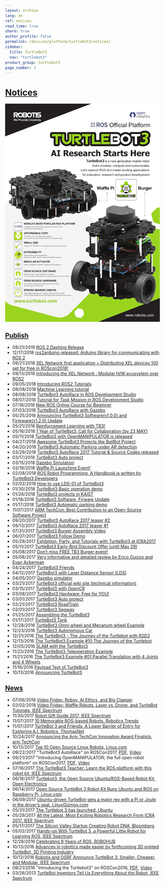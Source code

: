 ```yaml
---
layout: archive
lang: en
ref: notices
read_time: true
share: true
author_profile: false
permalink: /docs/en/platform/turtlebot3/notices/
sidebar:
  title: TurtleBot3
  nav: "turtlebot3"
product_group: turtlebot3
page_number: 2
---
```


<div style="counter-reset: h1 1"></div>

# [Notices](#notices)

![](/assets/images/platform/turtlebot3/overview/turtlebot3_flyer_front_ver1806.png)

## [Publish](#publish)
  - 08/21/2019 [ROS 2 Dashing Release](https://discourse.ros.org/t/tb3-ros-2-dashing-release/10364)
  - 12/17/2018 [ros2arduino released: Arduino library for communicating with ROS 2](https://discourse.ros.org/t/ros2arduino-0-0-1-released-arduino-library-for-communicating-with-ros2-dds/7147)
  - 09/21/2018 [XEL Network first application + Distributing XEL devices 100 set for free in ROScon2018!](https://discourse.ros.org/t/xel-network-first-application-distributing-xel-devices-100-set-for-free-in-roscon2018/6115)
  - 09/13/2018 [Introducing the XEL Network : Modular H/W ecosystem over ROS2](https://discourse.ros.org/t/introducing-the-xel-network-modular-h-w-ecosystem-over-ros2/6050)
  - 09/05/2018 [Introducing ROS2 Tutorials](https://discourse.ros.org/t/tb3-introducing-ros2-tutorials/5959)
  - 08/08/2018 [Machine Learning tutorial](https://discourse.ros.org/t/tb3-machine-learning-tutorial/5659)
  - 08/08/2018 [TurtleBot3 AutoRace in ROS Development Studio](https://discourse.ros.org/t/tb3-turtlebot3-autorace-in-ros-development-studio/5660)
  - 08/07/2018 [Tutorial for Task Mission in ROS Development Studio](https://discourse.ros.org/t/tb3-tutorial-for-task-mission-in-ros-development-studio/5651)
  - 07/18/2018 [New ROS Online Course for Beginner](https://discourse.ros.org/t/new-ros-online-course-for-beginner/5320)
  - 07/03/2018 [TurtleBot3 AutoRace with Gazebo](https://discourse.ros.org/t/tb3-turtlebot3-autorace-with-gazebo/5261)
  - 05/25/2018 [Announcing TurtleBot3 Software(v1.0.0) and Firmware(v1.2.0) Update](https://discourse.ros.org/t/announcing-turtlebot3-software-v1-0-0-and-firmware-v1-2-0-update/4888)
  - 05/21/2018 [Reinforcement Learning with TB3!](https://discourse.ros.org/t/tb3-reinforcement-learning-with-tb3/4842)
  - 05/16/2018 [1 Year of TurtleBot3: Call for Collaboration (by 23 MAY)](https://discourse.ros.org/t/1-year-of-turtlebot3-call-for-collaboration-by-23-may/4792)
  - 05/11/2018 [TurtleBot3 with OpenMANIPULATOR is released](https://discourse.ros.org/t/turtlebot3-with-openmanipulator-is-released/4747)
  - 04/27/2018 [Awesome TurtleBot3 Projects like BallBot Project](https://discourse.ros.org/t/awesome-turtlebot3-projects-like-ballbot-project/4629)
  - 04/20/2018 [TurtleBot3 Automatic Parking under AR detection](https://discourse.ros.org/t/tb3-turtlebot3-automatic-parking-under-ar-detection/4476)
  - 03/29/2018 [TurtleBot3 AutoRace 2017 Tutorial & Source Codes released](https://discourse.ros.org/t/tb3-turtlebot3-autorace-2017-tutorial-source-codes-released/4339)
  - 03/17/2018 [TurtleBot3 Auto project](https://discourse.ros.org/t/tb3-turtlebot3-auto-project/1402)
  - 03/15/2018 [Gazebo Simulation](https://discourse.ros.org/t/tb3-gazebo-simulation/4207)
  - 02/19/2018 [Waffle Pi Launching Event!](https://discourse.ros.org/t/tb3-waffle-pi-launching-event/4005)
  - 02/08/2018 [ROS Robot Programming, A Handbook is written by TurtleBot3 Developers](http://community.robotsource.org/t/download-the-ros-robot-programming-book-for-free/51/)
  - 02/02/2018 [How to use LDS-01 of TurtleBot3](https://discourse.ros.org/t/tb3-how-to-use-lds-01-of-turtlebot3/3862)
  - 01/30/2018 [TurtleBot3 Basic operation demo](https://discourse.ros.org/t/tb3-turtlebot3-basic-operation-demo/3840)
  - 01/26/2018 [TurtleBot3 projects in KAIST](https://discourse.ros.org/t/turtlebot3-projects-in-kaist/3794)
  - 01/18/2018 [TurtleBot3 Software, Firware Update](https://discourse.ros.org/t/turtlebot3-software-and-firmware-update-and-waffle-pi/3729)
  - 01/17/2018 [TurtleBot3 Automatic parking demo](https://discourse.ros.org/t/tb3-turtlebot3-automatic-parking-demo/3720)
  - 11/07/2017 [ARM TechCon: Best Contribution to an Open-Source Software Project](https://discourse.ros.org/t/arm-techcon-best-contribution-to-an-open-source-software-project/3129)
  - 09/20/2017 [TurtleBot3 AutoRace 2017 teaser #2](https://discourse.ros.org/t/tb3-turtlebot3-autorace-2017-teaser-2/2701)
  - 09/13/2017 [TurtleBot3 AutoRace 2017 teaser #1](https://discourse.ros.org/t/tb3-turtlebot3-autorace-2017-teaser-1/2626)
  - 07/31/2017 [TurtleBot3 Burger Assembly Video](https://discourse.ros.org/t/tb3-turtlebot3-burger-assembly-video/2340)
  - 06/07/2017 [TurtleBot3 Follow Demo](https://discourse.ros.org/t/tb3-turtlebot3-follow-demo/1897)
  - 05/29/2017 [Exhibition, Party, and Tutorials with TurtleBot3 at ICRA2017](https://discourse.ros.org/t/tb3-exhibition-party-and-tutorials-with-turtlebot3-at-icra2017/1878)
  - 05/11/2017 [TurtleBot3 Early-Bird Discount Offer (until May 29)](https://discourse.ros.org/t/tb3-turtlebot3-early-bird-discount-offer-until-may-29/1830)
  - 05/08/2017 [Don’t miss FREE TB3 Burger event!](https://discourse.ros.org/t/tb3-dont-miss-free-tb3-burger-event/1809)
  - 05/08/2017 [Very informative and detailed review by Erico Guizzo and Evan Ackerman](https://discourse.ros.org/t/tb3-very-informative-and-detailed-review-by-erico-guizzo-and-evan-ackerman/1808)
  - 04/24/2017 [TurtleBot3 Friends](https://discourse.ros.org/t/tb3-turtlebot3-friends/1717)
  - 04/12/2017 [TurtleBot3 with Laser Distance Sensor (LDS)](https://discourse.ros.org/t/tb3-turtlebot3-with-laser-distance-sensor-lds/1644)
  - 04/05/2017 [Gazebo simulator](https://discourse.ros.org/t/tb3-gazebo-simulator/1608)
  - 03/21/2017 [TurtleBot3 official wiki site (technical information)](https://discourse.ros.org/t/tb3-turtlebot3-official-wiki-site-technical-information/1536)
  - 03/15/2017 [TurtleBot3 with OpenCR](https://discourse.ros.org/t/tb3-turtlebot3-with-opencr/1488)
  - 03/08/2017 [TurtleBot3 Hardware: Free for YOU!](https://discourse.ros.org/t/tb3-turtlebot3-hardware-free-for-you/1444)
  - 03/01/2017 [TurtleBot3 Auto project](https://discourse.ros.org/t/tb3-turtlebot3-auto-project/1402)
  - 02/21/2017 [TurtleBot3 RoadTrain](https://discourse.ros.org/t/tb3-turtlebot3-roadtrain/1364)
  - 02/01/2017 [TurtleBot3 Segway](https://discourse.ros.org/t/tb3-turtlebot3-segway/1247)
  - 01/25/2017 [Assembling the TurtleBot3](https://discourse.ros.org/t/tb3-assembling-the-turtlebot3/1208)
  - 01/17/2017 [TurtleBot3 Tank](https://discourse.ros.org/t/tb3-turtlebot3-tank/1169)
  - 12/28/2016 [TurtleBot3 Omni wheel and Mecanum wheel Example](https://discourse.ros.org/t/tb3-turtlebot3-omni-wheel-and-mecanum-wheel-example/1028)
  - 12/23/2016 [TurtleBot3 Autonomous Car](https://discourse.ros.org/t/tb3-turtlebot3-autonomous-car/1011)
  - 12/21/2016 [The TurtleBot3 - The Journey of the Turtlebot with R2D2](https://discourse.ros.org/t/tb3-the-turtlebot3-the-journey-of-the-turtlebot-with-r2d2/998)
  - 12/13/2016 [The TurtleBot3 Example #10 The Journey of the Turtlebot](https://discourse.ros.org/t/tb3-the-turtlebot3-example-10-the-journey-of-the-turtlebot/965)
  - 12/05/2016 [SLAM with the TurtleBot3](https://discourse.ros.org/t/tb3-slam-with-the-turtlebot3/927)
  - 11/23/2016 [The TurtleBot3 Teleoperation Example](https://discourse.ros.org/t/tb3-the-turtlebot3-teleoperation-example/865)
  - 11/21/2016 [The TurtleBot3 Example #01 Parallel Translation with 4 Joints and 4 Wheels](https://discourse.ros.org/t/tb3-the-turtlebot3-example-01-parallel-translation-with-4-joints-and-4-wheels/838)
  - 11/16/2016 [Payload Test of TurtleBot3](https://discourse.ros.org/t/tb3-payload-test-of-turtlebot3/827)
  - 10/13/2016 [Announcing TurtleBot3](https://discourse.ros.org/t/announcing-turtlebot3/623)

## [News](#news)
  - 07/06/2018 [Video Friday: Roboy, AI Ethics, and Big Clapper](https://spectrum.ieee.org/automaton/robotics/robotics-hardware/video-friday-roboy-ai-ethics-big-clapper)
  - 02/02/2018 [Video Friday: Waffle Robots, Laser vs. Drone, and TurtleBot Tutorials, IEEE Spectrum](https://spectrum.ieee.org/automaton/robotics/robotics-hardware/video-friday-waffle-robots-laser-vs-drone-turtlebot-tutorials)
  - 11/30/2017 [Robot Gift Guide 2017, IEEE Spectrum](https://spectrum.ieee.org/automaton/robotics/home-robots/robot-gift-guide-2017)
  - 11/07/2017 [10 Memorable ROS-based Robots, Robotics Trends](http://roboticstrends.com/article/10_memorable_ros_based_robots)
  - 11/07/2017 [TurtleBot 3 and Friends: A Lower Barrier of Entry for Exploring A.I. Robotics, ThomasNet](https://news.thomasnet.com/fullstory/40007572)
  - 10/24/2017 [Announcing the Arm TechCon Innovation Award Finalists, arm TechCon](http://www.armtechcon.com/announcing-the-arm-techcon-innovation-award-finalists/)
  - 10/13/2017 [Top 10 Open Source Linux Robots, Linux.com](https://www.linux.com/blog/2017/10/top-10-open-source-linux-robots)
  - 09/22/2017 "TurtleBot3 AutoRace" on ROSCon2017, [PDF](https://roscon.ros.org/2017/presentations/ROSCon%202017%20Lightning%20211.pdf), [Video](https://vimeo.com/236177042#t=1760s)
  - 09/21/2017 "Introducing OpenMANIPULATOR; the full open robot platform" on ROSCon2017, [PDF](https://roscon.ros.org/2017/presentations/ROSCon%202017%20OpenManipulator.pdf), [Video](https://vimeo.com/236147296)
  - 07/16/2017 [The TurtleBot3 Teacher: Learn the ROS platform with this robot kit, IEEE Spectrum](https://spectrum.ieee.org/geek-life/hands-on/the-turtlebot3-teacher)
  - 06/16/2017 [Turtlebot3, the Open Source Ubuntu/ROS-Based Robot Kit, Open Electronics](https://www.open-electronics.org/turtlebot3-the-open-source-ubunturos-based-robot-kit/)
  - 06/14/2017 [Open Source TurtleBot 3 Robot Kit Runs Ubuntu and ROS on Raspberry Pi, Linux.com](https://www.linux.com/news/event/open-source-summit-na/2017/6/open-source-turtlebot-3-robot-kit-runs-ubuntu-and-ros-raspberry-pi)
  - 06/09/2017 [Ubuntu-driven TurtleBot gets a major rev with a Pi or Joule in the driver’s seat, LinuxGizmos.com](http://linuxgizmos.com/ubuntu-driven-turtlebot-gets-a-major-rev-with-a-pi-or-joule-in-the-drivers-seat/)
  - 05/31/2017 [The Turtlebot 3 has launched, Ubuntu](https://insights.ubuntu.com/2017/05/31/the-turtlebot-3-has-launched/)
  - 05/29/2017 [All the Latest, Most Exciting Robotics Research From ICRA 2017, IEEE Spectrum](http://spectrum.ieee.org/automaton/robotics/robotics-software/all-the-latest-most-exciting-robotics-research-from-icra-2017)
  - 05/17/2017 [The Silicon Valley Startup Creating Robot DNA, Bloomberg](https://www.bloomberg.com/news/videos/2017-05-17/the-silicon-valley-startup-creating-robot-dna-video)
  - 05/02/2017 [Hands-on With TurtleBot 3, a Powerful Little Robot for Learning ROS, IEEE Spectrum](http://spectrum.ieee.org/automaton/robotics/robotics-hardware/review-robotis-turtlebot-3)
  - 12/28/2016 [Celebrating 9 Years of ROS, ROBOHUB](http://robohub.org/celebrating-9-years-of-ros/)
  - 10/13/2016 [Advances in robotics made easier by forthcoming 3D printed TurtleBot, 3D Printing Industry](https://3dprintingindustry.com/news/advances-robotics-made-easier-forthcoming-3d-printed-turtlebot-96844/)
  - 10/12/2016 [Robotis and OSRF Announce TurtleBot 3: Smaller, Cheaper, and Modular, IEEE Spectrum](http://spectrum.ieee.org/automaton/robotics/diy/robotis-and-osrf-announce-turtlebot-3-smaller-cheaper-and-modular)
  - 09/21/2016 "Introducing the Turtlebot3" on ROSCon2016, [PDF](http://roscon.ros.org/2016/presentations/ROSCon2016_Turtlebot3_ROBOTIS.pdf), [Video](https://vimeo.com/187699447)
  - 03/26/2013 [TurtleBot Inventors Tell Us Everything About the Robot, IEEE Spectrum](http://spectrum.ieee.org/automaton/robotics/diy/interview-turtlebot-inventors-tell-us-everything-about-the-robot)
